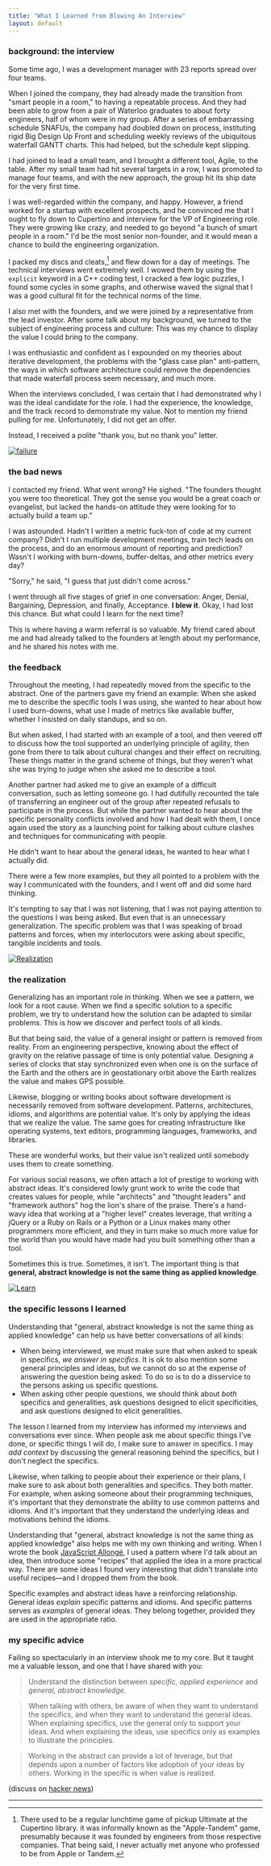 ```yaml
---
title: "What I Learned from Blowing An Interview"
layout: default
---
```


### background: the interview

Some time ago, I was a development manager with 23 reports spread over four teams.

When I joined the company, they had already made the transition from "smart people in a room," to having a repeatable process. And they had been able to grow from a pair of Waterloo graduates to about forty engineers, half of whom were in my group. After a series of embarrassing schedule SNAFUs, the company had doubled down on process, instituting rigid Big Design Up Front and scheduling weekly reviews of the ubiquitous waterfall GANTT charts. This had helped, but the schedule kept slipping.

I had joined to lead a small team, and I brought a different tool, Agile, to the table. After my small team had hit several targets in a row, I was promoted to manage four teams, and with the new approach, the group hit its ship date for the very first time.

I was well-regarded within the company, and happy. However, a friend worked for a startup with excellent prospects, and he convinced me that I ought to fly down to Cupertino and interview for the VP of Engineering role. They were growing like crazy, and needed to go beyond "a bunch of smart people in a room." I'd be the most senior non-founder, and it would mean a chance to build the engineering organization.

I packed my discs and cleats,[^apple-tandem] and flew down for a day of meetings. The technical interviews went extremely well. I wowed them by using the `explicit` keyword in a C++ coding test, I cracked a few logic puzzles, I found some cycles in some graphs, and otherwise waved the signal that I was a good cultural fit for the technical norms of the time.

[^apple-tandem]: There used to be a regular lunchtime game of pickup Ultimate at the Cupertino library. it was informally known as the "Apple-Tandem" game, presumably because it was founded by engineers from those respective companies. That being said, I never actually met anyone who professed to be from Apple or Tandem.

I also met with the founders, and we were joined by a representative from the lead investor. After some talk about my background, we turned to the subject of engineering process and culture: This was my chance to display the value I could bring to the company.

I was enthusiastic and confident as I expounded on my theories about iterative development, the problems with the "glass case plan" anti-pattern, the ways in which software architecture could remove the dependencies that made waterfall process seem necessary, and much more.

When the interviews concluded, I was certain that I had demonstrated why I was the ideal candidate for the role. I had the experience, the knowledge, and the track record to demonstrate my value. Not to mention my friend pulling for me. Unfortunately, I did not get an offer.

Instead, I received a polite "thank you, but no thank you" letter.

[![failure](/assets/images/failure.jpg)](https://www.flickr.com/photos/jeffdjevdet/17134243011)

### the bad news

I contacted my friend. What went wrong? He sighed. "The founders thought you were too theoretical. They got the sense you would be a great coach or evangelist, but lacked the hands-on attitude they were looking for to actually build a team up."

I was astounded. Hadn't I written a metric fuck-ton of code at my current company? Didn't I run multiple development meetings, train tech leads on the process, and do an enormous amount of reporting and prediction? Wasn't I working with burn-downs, buffer-deltas, and other metrics every day?

"Sorry," he said, "I guess that just didn't come across."

I went through all five stages of grief in one conversation: Anger, Denial, Bargaining, Depression, and finally, Acceptance. **I blew it**. Okay, I had lost this chance. But what could I learn for the next time?

This is where having a warm referral is so valuable. My friend cared about me and had already talked to the founders at length about my performance, and he shared his notes with me.

### the feedback

Throughout the meeting, I had repeatedly moved from the specific to the abstract. One of the partners gave my friend an example: When she asked me to describe the specific tools I was using, she wanted to hear about how I used burn-downs, what use I made of metrics like available buffer, whether I insisted on daily standups, and so on.

But when asked, I had started with an example of a tool, and then veered off to discuss how the tool supported an underlying principle of agility, then gone from there to talk about cultural changes and their effect on recruiting. These things matter in the grand scheme of things, but they weren't what she was trying to judge when she asked me to describe a tool.

Another partner had asked me to give an example of a difficult conversation, such as letting someone go. I had dutifully recounted the tale of transferring an engineer out of the group after repeated refusals to participate in the process. But while the partner wanted to hear about the specific personality conflicts involved and how I had dealt with them, I once again used the story as a launching point for talking about culture clashes and  techniques for communicating with people.

He didn't want to hear about the general ideas, he wanted to hear what I actually did.

There were a few more examples, but they all pointed to a problem with the way I communicated with the founders, and I went off and did some hard thinking.

It's tempting to say that I was not listening, that I was not paying attention to the questions I was being asked. But even that is an unnecessary generalization. The specific problem was that I was speaking of broad patterns and forces, when my interlocutors were asking about specific, tangible incidents and tools.

[![Realization](/assets/images/realization.jpg)](https://www.flickr.com/photos/wonderlane/3613473396)

### the realization

Generalizing has an important role in thinking. When we see a pattern, we look for a root cause. When we find a specific solution to a specific problem, we try to understand how the solution can be adapted to similar problems. This is how we discover and perfect tools of all kinds.

But that being said, the value of a general insight or pattern is removed from reality. From an engineering perspective, knowing about the effect of gravity on the relative passage of time is only potential value. Designing a series of clocks that stay synchronized even when one is on the surface of the Earth and the others are in geostationary orbit above the Earth realizes the value and makes GPS possible.

Likewise, blogging or writing books about software development is necessarily removed from software development. Patterns, architectures, idioms, and algorithms are potential value. It's only by applying the ideas that we realize the value. The same goes for creating infrastructure like operating systems, text editors, programming languages, frameworks, and libraries.

These are wonderful works, but their value isn't realized until somebody uses them to create something.

For various social reasons, we often attach a lot of prestige to working with abstract ideas. It's considered lowly grunt work to write the code that creates values for people, while "architects" and "thought leaders" and "framework authors" hog the lion's share of the praise. There's a hand-wavy idea that working at a "higher level" creates leverage, that writing a jQuery or a Ruby on Rails or a Python or a Linux makes many other programmers more efficient, and they in turn make so much more value for the world than you would have made had you built something other than a tool.

Sometimes this is true. Sometimes, it isn't. The important thing is that **general, abstract knowledge is not the same thing as applied knowledge**.

[![Learn](/assets/images/learn.jpg)](https://www.flickr.com/photos/jakerust/16846023595)

### the specific lessons I learned

Understanding that "general, abstract knowledge is not the same thing as applied knowledge" can help us have better conversations of all kinds:

- When being interviewed, we must make sure that when asked to speak in specifics, *we answer in specifics*. It is ok to also mention some general principles and ideas, but we cannot do so at the expense of answering the question being asked: To do so is to do a disservice to the persons asking us specific questions.
- When asking other people questions, we should think about *both* specifics and generalities, ask questions designed to elicit specificities, and ask questions designed to elicit generalities.

The lesson I learned from my interview has informed my interviews and conversations ever since. When people ask me about specific things I've done, or specific things I will do, I make sure to answer in specifics. I may *add context* by discussing the general reasoning behind the specifics, but I don't neglect the specifics.

Likewise, when talking to people about their experience or their plans, I make sure to ask about both generalities and specifics. They both matter. For example, when asking someone about their programming techniques, it's important that they demonstrate the ability to use common patterns and idioms. And it's important that they understand the underlying ideas and motivations behind the idioms.

Understanding that "general, abstract knowledge is not the same thing as applied knowledge" also helps me with my own thinking and writing. When I wrote the book [JavaScript Allongé][ja], I used a pattern where I'd talk about an idea, then introduce some "recipes" that applied the idea in a more practical way. There are some ideas I found very interesting that didn't translate into useful recipes—and I dropped them from the book.

Specific examples and abstract ideas have a reinforcing relationship. General ideas *explain* specific patterns and idioms. And specific patterns serves as *examples* of general ideas. They belong together, provided they are used in the appropriate ratio.

[ja]: https://leanpub.com/javascriptallongesix

### my specific advice

Failing so spectacularly in an interview shook me to my core. But it taught me a valuable lesson, and one that I have shared with you:

 > Understand the distinction between *specific, applied experience* and *general, abstract knowledge*.

 > When talking with others, be aware of when they want to understand the specifics, and when they want to understand the general ideas. When explaining specifics, use the general only to support your ideas. And when explaining  the ideas, use specifics only as examples to illustrate the principles.

 > Working in the abstract can provide a lot of leverage, but that depends upon a number of factors like adoption of your ideas by others. Working in the specific is when value is realized.

 (discuss on [hacker news](https://news.ycombinator.com/item?id=10621410))

 ---
